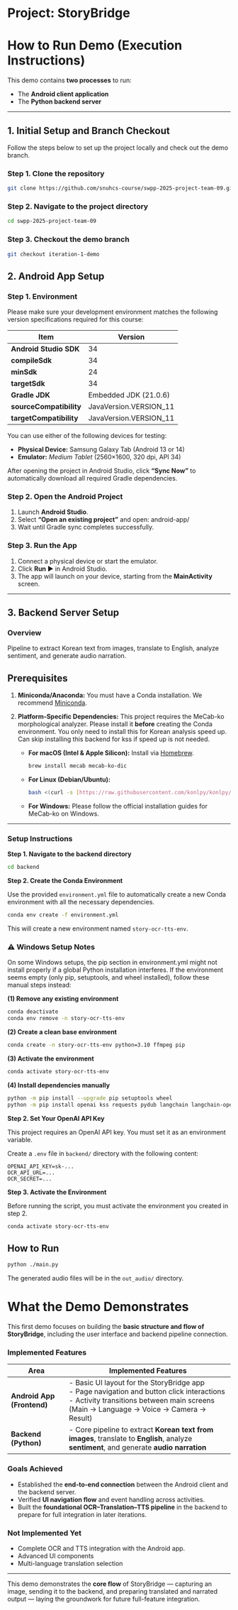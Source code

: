 # Project: StoryBridge

# How to Run Demo (Execution Instructions)

This demo contains **two processes** to run:  
- The **Android client application**  
- The **Python backend server**

---

## 1. Initial Setup and Branch Checkout

Follow the steps below to set up the project locally and check out the demo branch.

### Step 1. Clone the repository
```bash
git clone https://github.com/snuhcs-course/swpp-2025-project-team-09.git
```

### Step 2. Navigate to the project directory
```bash
cd swpp-2025-project-team-09
```

### Step 3. Checkout the demo branch
```bash
git checkout iteration-1-demo
```

## 2. Android App Setup

### Step 1. Environment

Please make sure your development environment matches the following version specifications required for this course:

| Item | Version |
|------|----------|
| **Android Studio SDK** | 34 |
| **compileSdk** | 34 |
| **minSdk** | 24 |
| **targetSdk** | 34 |
| **Gradle JDK** | Embedded JDK (21.0.6) |
| **sourceCompatibility** | JavaVersion.VERSION_11 |
| **targetCompatibility** | JavaVersion.VERSION_11 |

You can use either of the following devices for testing:
- **Physical Device:** Samsung Galaxy Tab (Android 13 or 14)  
- **Emulator:** *Medium Tablet* (2560×1600, 320 dpi, API 34)

After opening the project in Android Studio, click **“Sync Now”** to automatically download all required Gradle dependencies.

### Step 2. Open the Android Project
1. Launch **Android Studio**.  
2. Select **“Open an existing project”** and open: android-app/
3. Wait until Gradle sync completes successfully.

### Step 3. Run the App
1. Connect a physical device or start the emulator.  
2. Click **Run ▶️** in Android Studio.  
3. The app will launch on your device, starting from the **MainActivity** screen.  

---

## 3. Backend Server Setup

### Overview
Pipeline to extract Korean text from images, translate to English, analyze sentiment, and generate audio narration.

## Prerequisites
1.  **Miniconda/Anaconda:** You must have a Conda installation. We recommend [Miniconda](https://docs.conda.io/en/latest/miniconda.html).
2.  **Platform-Specific Dependencies:** This project requires the MeCab-ko morphological analyzer. Please install it **before** creating the Conda environment. You only need to install this for Korean analysis speed up. Can skip installing this backend for kss if speed up is not needed.

    * **For macOS (Intel & Apple Silicon):** Install via [Homebrew](https://brew.sh/).
        ```bash
        brew install mecab mecab-ko-dic
        ```

    * **For Linux (Debian/Ubuntu):**
        ```bash
        bash <(curl -s [https://raw.githubusercontent.com/konlpy/konlpy/master/scripts/mecab.sh](https://raw.githubusercontent.com/konlpy/konlpy/master/scripts/mecab.sh))
        ```
    * **For Windows:** Please follow the official installation guides for MeCab-ko on Windows.

---

### Setup Instructions

**Step 1. Navigate to the backend directory**
```bash
cd backend
```

**Step 2. Create the Conda Environment**

Use the provided `environment.yml` file to automatically create a new Conda environment with all the necessary dependencies.

```bash
conda env create -f environment.yml
```

This will create a new environment named `story-ocr-tts-env`.

### ⚠️ Windows Setup Notes

On some Windows setups, the pip section in environment.yml might not install properly if a global Python installation interferes.
If the environment seems empty (only pip, setuptools, and wheel installed), follow these manual steps instead:

**(1) Remove any existing environment**
```bash
conda deactivate
conda env remove -n story-ocr-tts-env
```
**(2) Create a clean base environment**
```bash
conda create -n story-ocr-tts-env python=3.10 ffmpeg pip
```
**(3) Activate the environment**
```bash
conda activate story-ocr-tts-env
```
**(4) Install dependencies manually**
```bash
python -m pip install --upgrade pip setuptools wheel
python -m pip install openai kss requests pydub langchain langchain-openai python-dotenv
```

**Step 2. Set Your OpenAI API Key**

This project requires an OpenAI API key. You must set it as an environment variable.


Create a `.env` file in `backend/` directory with the following content:
   ```
   OPENAI_API_KEY=sk-...
   OCR_API_URL=...
   OCR_SECRET=...
   ```


**Step 3. Activate the Environment**

Before running the script, you must activate the environment you created in step 2.

```bash
conda activate story-ocr-tts-env
```
## How to Run

```bash
python ./main.py
```

The generated audio files will be in the `out_audio/` directory.

# What the Demo Demonstrates

This first demo focuses on building the **basic structure and flow of StoryBridge**, including the user interface and backend pipeline connection.

### Implemented Features

| Area | Implemented Features |
|------|----------------------|
| **Android App (Frontend)** | - Basic UI layout for the StoryBridge app<br>- Page navigation and button click interactions<br>- Activity transitions between main screens (Main → Language → Voice → Camera → Result) |
| **Backend (Python)** | - Core pipeline to extract **Korean text from images**, translate to **English**, analyze **sentiment**, and generate **audio narration**|

### Goals Achieved
- Established the **end-to-end connection** between the Android client and the backend server.  
- Verified **UI navigation flow** and event handling across activities.  
- Built the **foundational OCR–Translation–TTS pipeline** in the backend to prepare for full integration in later iterations.

### Not Implemented Yet
- Complete OCR and TTS integration with the Android app.  
- Advanced UI components
- Multi-language translation selection

---

This demo demonstrates the **core flow** of StoryBridge — capturing an image, sending it to the backend, and preparing translated and narrated output — laying the groundwork for future full-feature integration.
